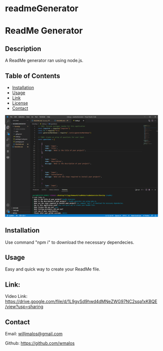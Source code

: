 # readmeGenerator
# ReadMe Generator

## Description
A ReadMe generator ran using node.js.

## Table of Contents
- [Installation](#installation)
- [Usage](#usage)
- [Link](#link)
- [License](#license)
- [Contact](#contact)

![readmeGenerator](https://github.com/wmalos/readmeGenerator/blob/main/Assets/readMe.png)


## Installation
Use command "npm i" to download the necessary dependecies.

## Usage
Easy and quick way to create your ReadMe file.

## Link:
Video Link: https://drive.google.com/file/d/1L9gvSd9hwd4dMNeZWG97NC2sqa1xKBQE/view?usp=sharing


## Contact
Email: willjmalos@gmail.com

Github: https://github.com/wmalos


